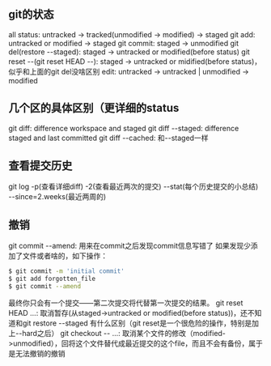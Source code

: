 ## git的状态
all status: untracked -> tracked(unmodified -> modified) -> staged
git add: untracked or modified -> staged
git commit: staged -> unmodified
git del(restore --staged): staged -> untracked or modified(before status)
git reset --(git reset HEAD --): staged -> untracked or midified(before status)，似乎和上面的git del没啥区别
edit: untracked -> untracked | unmodified -> modified

## 几个区的具体区别（更详细的status
git diff: difference workspace and staged
git diff --staged: difference staged and last committed
git diff --cached: 和--staged一样

## 查看提交历史
git log -p(查看详细diff) -2(查看最近两次的提交) --stat(每个历史提交的小总结) --since=2.weeks(最近两周的)

## 撤销
git commit --amend: 用来在commit之后发现commit信息写错了
如果发现少添加了文件或者啥的，如下操作：
```bash
$ git commit -m 'initial commit'
$ git add forgotten_file
$ git commit --amend
```
最终你只会有一个提交——第二次提交将代替第一次提交的结果。
git reset HEAD <file>...: 取消暂存(从staged->untracked or modified(before status))，还不知道和git restore --staged 有什么区别（git reset是一个很危险的操作，特别是加上--hard之后）
git checkout -- <file>...: 取消某个文件的修改（modified->unmodified），回将这个文件替代成最近提交的这个file，而且不会有备份，属于是无法撤销的撤销
